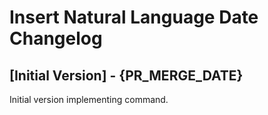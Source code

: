 # Insert Natural Language Date Changelog

## [Initial Version] - {PR_MERGE_DATE}

Initial version implementing command.
